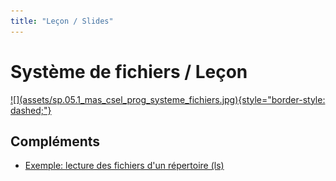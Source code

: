 ```yaml
---
title: "Leçon / Slides"
---
```


# Système de fichiers / Leçon

<a markdown href="../assets/sp.05.1_mas_csel_prog_systeme_fichiers.pdf" target="_blank">
![](assets/sp.05.1_mas_csel_prog_systeme_fichiers.jpg){style="border-style: dashed;"}
</a>

## Compléments

- [Exemple: lecture des fichiers d'un répertoire (ls)](assets/list.c)
